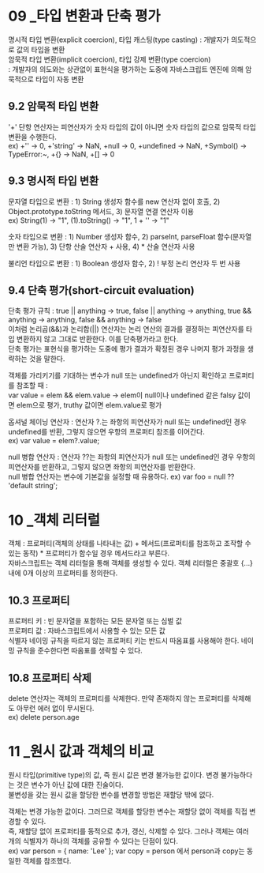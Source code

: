 # 09 _타입 변환과 단축 평가
명시적 타입 변환(explicit coercion), 타입 캐스팅(type casting) : 개발자가 의도적으로 값의 타입을 변환   
암묵적 타입 변환(implicit coercion), 타입 강제 변환(type coercion)   
: 개발자의 의도와는 상관없이 표현식을 평가하는 도중에 자바스크립트 엔진에 의해 암묵적으로 타입이 자동 변환   
## 9.2 암묵적 타입 변환
'+' 단항 연산자는 피연산자가 숫자 타입의 값이 아니면 숫자 타입의 값으로 암묵적 타입 변환을 수행한다.   
  ex) +'' -> 0, +'string' -> NaN, +null -> 0, +undefined -> NaN, +Symbol() -> TypeError:~, +{} -> NaN, +[] -> 0    
## 9.3 명시적 타입 변환
문자열 타입으로 변환 : 1) String 생성자 함수를 new 연산자 없이 호출, 2) Object.prototype.toString 메서드, 3) 문자열 연결 연산자 이용   
  ex) String(1) -> "1", (1).toString() -> "1", 1 + '' -> "1"   
     
숫자 타입으로 변환 : 1) Number 생성자 함수, 2) parseInt, parseFloat 함수(문자열만 변환 가능), 3) 단항 산술 연산자 + 사용, 4) * 산술 연산자 사용   
   
불리언 타입으로 변환 : 1) Boolean 생성자 함수, 2) ! 부정 논리 연산자 두 번 사용
## 9.4 단축 평가(short-circuit evaluation)
단축 평가 규칙 : true || anything -> true, false || anything -> anything, true && anything -> anything, false && anything -> false   
이처럼 논리곱(&&)과 논리합(||) 연산자는 논리 연산의 결과를 결정하는 피연산자를 타입 변환하지 않고 그대로 반환한다. 이를 단축평가라고 한다.    
단축 평가는 표현식을 평가하는 도중에 평가 결과가 확정된 경우 나머지 평가 과정을 생략하는 것을 말한다.   
   
객체를 가리키기를 기대하는 변수가 null 또는 undefined가 아닌지 확인하고 프로퍼티를 참조할 때 :    
var value = elem && elem.value -> elem이 null이나 undefined 같은 falsy 값이면 elem으로 평가, truthy 값이면 elem.value로 평가   
   
옵셔널 체이닝 연산자 : 연산자 ?.는 좌항의 피연산자가 null 또는 undefined인 경우 undefined를 반환, 그렇지 않으면 우항의 프로퍼티 참조를 이어간다.   
  ex) var value = elem?.value;
    
null 병합 연산자 : 연산자 ??는 좌항의 피연산자가 null 또는 undefined인 경우 우항의 피연산자를 반환하고, 그렇지 않으면 좌항의 피연산자를 반환한다.   
null 병합 연산자는 변수에 기본값을 설정할 때 유용하다. ex) var foo = null ?? 'default string';
# 10 _객체 리터럴
객체 : 프로퍼티(객체의 상태를 나타내는 값) + 메서드(프로퍼티를 참조하고 조작할 수 있는 동작) * 프로퍼티가 함수일 경우 메서드라고 부른다.   
자바스크립트는 객체 리터럴을 통해 객체를 생성할 수 있다. 객체 리터럴은 중괄호 {...} 내에 0개 이상의 프로퍼티를 정의한다.   
## 10.3 프로퍼티
프로퍼티 키 : 빈 문자열을 포함하는 모든 문자열 또는 심벌 값   
프로퍼티 값 : 자바스크립트에서 사용할 수 있는 모든 값   
식별자 네이밍 규칙을 따르지 않는 프로퍼티 키는 반드시 따옴표를 사용해야 한다. 네이밍 규칙을 준수한다면 따옴표를 생략할 수 있다.   
## 10.8 프로퍼티 삭제
delete 연산자는 객체의 프로퍼티를 삭제한다. 만약 존재하지 않는 프로퍼티를 삭제해도 아무런 에러 없이 무시된다.   
ex) delete person.age   

# 11 _원시 값과 객체의 비교
원시 타입(primitive type)의 값, 즉 원시 값은 변경 불가능한 값이다. 변경 불가능하다는 것은 변수가 아닌 값에 대한 진술이다.   
불변성을 갖는 원시 값을 할당한 변수를 변경할 방법은 재할당 밖에 없다.   
   
객체는 변경 가능한 값이다. 그러므로 객체를 할당한 변수는 재할당 없이 객체를 직접 변경할 수 있다.   
즉, 재할당 없이 프로퍼티를 동적으로 추가, 갱신, 삭제할 수 있다. 그러나 객체는 여러 개의 식별자가 하나의 객체를 공유할 수 있다는 단점이 있다.   
ex) var person = { name: 'Lee' }; var copy = person 에서 person과 copy는 동일한 객체를 참조했다.





